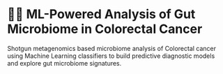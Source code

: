 # 🤖🦠 ML-Powered Analysis of Gut Microbiome in Colorectal Cancer
Shotgun metagenomics based microbiome analysis of Colorectal cancer using Machine Learning classifiers to build predictive diagnostic models and  explore gut microbiome signatures.
